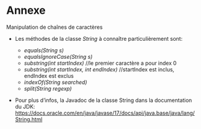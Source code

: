 
# Annexe
Manipulation de chaînes de caractères

- Les méthodes de la classe _String_ à connaître particulièrement sont:
  - _equals(String s)_
  - _equalsIgnoreCase(String s)_
  - _substring(int startIndex)_ //le premier caractère a pour index 0
  - _substring(int startIndex, int endIndex)_ //startIndex est inclus, endIndex est exclus
  - _indexOf(String searched)_
  - _split(String regexp)_

- Pour plus d’infos, la Javadoc de la classe String dans la documentation du JDK:
https://docs.oracle.com/en/java/javase/17/docs/api/java.base/java/lang/String.html
